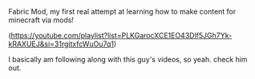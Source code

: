 Fabric Mod, my first real attempt at learning how to make content for minecraft via mods!

(https://youtube.com/playlist?list=PLKGarocXCE1EO43Dlf5JGh7Yk-kRAXUEJ&si=31rgitxfcWuOu7q1)

I basically am following along with this guy's videos, so yeah. check him out.